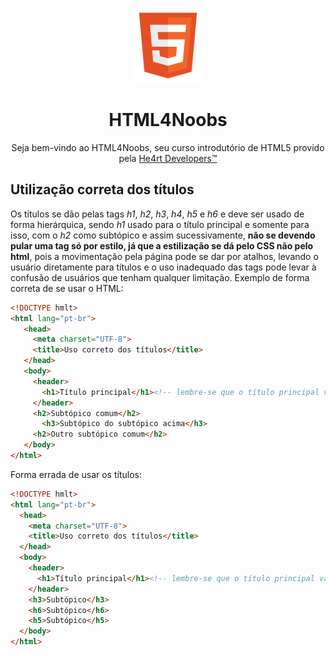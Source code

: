 <p align="center">
  <img src="/images//html.png" alt="HTML Logo" width="120px">
</p>
<h1 align="center">HTML4Noobs</h1>
<p align="center">Seja bem-vindo ao HTML4Noobs, seu curso introdutório de HTML5 provido pela <a href="https://heartdevs.com/" 
target="_blank">He4rt Developers&trade;</a></p>

<h2>Utilização correta dos títulos</h2>
<p>Os títulos se dão pelas tags <em>h1</em>, <em>h2</em>, <em>h3</em>, <em>h4</em>, <em>h5</em> e <em>h6</em> e deve ser usado de forma 
hierárquica, sendo <em>h1</em> usado para o título principal e somente para isso, com o <em>h2</em> como subtópico e assim sucessivamente,
 <b>não se devendo pular uma tag só por estilo, já que a estilização se dá pelo CSS não pelo html</b>, pois a movimentação pela página pode se dar por atalhos, levando o usuário diretamente para títulos e o uso inadequado das tags pode levar à confusão de usuários que tenham qualquer limitação. Exemplo de forma correta de se usar o HTML:</p>
 
 ```html
 <!DOCTYPE hmlt>
 <html lang="pt-br">
    <head>
      <meta charset="UTF-8">
      <title>Uso correto dos títulos</title>
    </head>
    <body>
      <header>
        <h1>Título principal</h1><!-- lembre-se que o título principal vai dentro da tag header-->
      </header>
      <h2>Subtópico comum</h2>
        <h3>Subtópico do subtópico acima</h3>
      <h2>Outro subtópico comum</h2>
    </body>
 </html>
 ```
 
 <p>Forma errada de usar os títulos:</p>
 
  ```html
 <!DOCTYPE hmlt>
 <html lang="pt-br">
    <head>
      <meta charset="UTF-8">
      <title>Uso correto dos títulos</title>
    </head>
    <body>
      <header>
        <h1>Título principal</h1><!-- lembre-se que o título principal vai dentro da tag header-->
      </header>
      <h3>Subtópico</h3>
      <h6>Subtópico</h6>
      <h5>Subtópico</h5>
    </body>
 </html>
 ```
